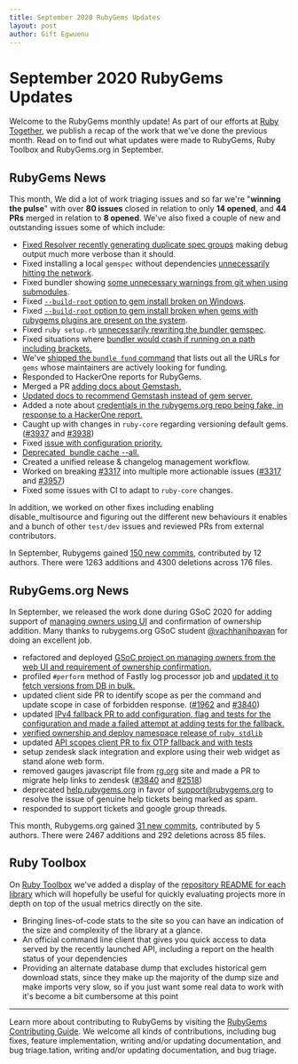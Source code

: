 ```yaml
---
title: September 2020 RubyGems Updates
layout: post
author: Gift Egwuenu
---
```


# September 2020 RubyGems Updates

Welcome to the RubyGems monthly update! As part of our efforts at [Ruby Together](http://rubytogether.org/), we publish a recap of the work that we’ve done the previous month. Read on to find out what updates were made to RubyGems, Ruby Toolbox and RubyGems.org in September.

## RubyGems News
This month, We did a lot of work triaging issues and so far we're "**winning the pulse**" with over **80 issues**  closed in relation to only **14 opened**, and **44 PRs** merged in relation to **8 opened**. We've also fixed a couple of new and outstanding issues some of which include:

* [Fixed Resolver recently generating duplicate spec groups](https://github.com/rubygems/rubygems/pull/3965) making debug output much more verbose than it should.
* Fixed installing a local `gemspec` without dependencies [unnecessarily hitting the network](https://github.com/rubygems/rubygems/pull/3968).
* Fixed bundler showing [some unnecessary warnings from git when using submodules](https://github.com/rubygems/rubygems/pull/3969).
* Fixed [`--build-root` option to gem install broken on Windows](https://github.com/rubygems/rubygems/pull/3975).
* Fixed [`--build-root` option to gem install broken when gems with rubygems plugins are present on the system](https://github.com/rubygems/rubygems/pull/3972).
* Fixed `ruby setup.rb` [unnecessarily rewriting the bundler gemspec](https://github.com/rubygems/rubygems/pull/3980).
* Fixed situations where [bundler would crash if running on a path including brackets.](https://github.com/rubygems/rubygems/pull/3854)
* We've [shipped the `bundle fund` command](https://github.com/rubygems/rubygems/pull/3390) that lists out all the URLs for `gems` whose maintainers are actively looking for funding.
* Responded to HackerOne reports for RubyGems.
* Merged a PR [adding docs about Gemstash.](https://github.com/rubygems/guides/pull/266)
* [Updated docs to recommend Gemstash instead of gem server.](https://github.com/rubygems/guides/pull/269)
* Added a note about [credentials in the rubygems.org repo being fake, in response to a HackerOne report.]( https://github.com/rubygems/rubygems.org/pull/2530)
* Caught up with changes in `ruby-core` regarding versioning default gems. ([#3937](https://github.com/rubygems/rubygems/pull/3937) and [#3938](https://github.com/rubygems/rubygems/pull/3938))
* Fixed [issue with configuration priority.](https://github.com/rubygems/rubygems/pull/3933)
* [Deprecated  bundle cache --all.](https://github.com/rubygems/rubygems/pull/3932)
* Created a unified release & changelog management workflow.
* Worked on breaking [#3317](https://github.com/rubygems/rubygems/issues/3317) into multiple more actionable issues ([#3317](https://github.com/rubygems/rubygems/issues/3317#issuecomment-692449034) and [#3957](https://github.com/rubygems/rubygems/issues/3957))
* Fixed some issues with CI to adapt to `ruby-core` changes.

In addition, we worked on other fixes including enabling disable_multisource and figuring out the different new behaviours it enables and a bunch of other `test/dev` issues and reviewed PRs from external contributors.

In September, Rubygems gained [150 new commits](https://github.com/rubygems/rubygems/compare/master@%7B2020-09-01%7D...master@%7B2020-09-30%7D), contributed by 12 authors. There were 1263 additions and 4300 deletions across 176 files.

## RubyGems.org News
In September, we released the work done during GSoC 2020 for adding support of [managing owners using UI](https://guides.rubygems.org/managing-owners-using-ui/) and confirmation of ownership addition. Many thanks to rubygems.org GSoC student [@vachhanihpavan](https://github.com/vachhanihpavan) for doing an excellent job.
* refactored and deployed [GSoC project on managing owners from the web UI and requirement of ownership confirmation.](https://github.com/rubygems/rubygems.org/pull/2357)
* profiled `#perform` method of Fastly log processor job and [updated it to fetch versions from DB in bulk.](https://github.com/rubygems/rubygems.org/pull/2510)
*  updated client side PR to identify scope as per the command and update scope in case of forbidden response. ([#1962](https://github.com/rubygems/rubygems.org/pull/1962) and [#3840](https://github.com/rubygems/rubygems/pull/3840))
* updated [IPv4 fallback PR to add configuration, flag and tests for the configuration and made a failed attempt at adding tests for the fallback.](https://github.com/rubygems/rubygems/pull/2662)
* [verified ownership and deploy namespace release of `ruby stdlib`](https://github.com/rubygems/rubygems.org/pull/2506)
* updated [API scopes client PR to fix OTP fallback and with tests](https://github.com/rubygems/rubygems/pull/3840)
* setup zendesk slack integration and explore using their web widget as stand alone web form.
* removed gauges javascript file from [rg.org](https://rg.org) site and made a PR to migrate help links to zendesk ([#3840](https://github.com/rubygems/rubygems/pull/3840) and [#2518](https://github.com/rubygems/rubygems.org/pull/2518))
* deprecated [help.rubygems.org](https://help.rubygems.org/) in favor of [support@rubygems.org](mailto:support@rubygems.org) to resolve the issue of genuine help tickets being marked as spam.
* responded to support tickets and google group threads.

This month, Rubygems.org gained [31 new commits](https://github.com/rubygems/rubygems.org/compare/master@%7B2020-09-01%7D...master@%7B2020-09-30%7D), contributed by 5 authors. There were 2467 additions and 292 deletions across 85 files.

## Ruby Toolbox

On [Ruby Toolbox](https://www.ruby-toolbox.com/) we've added a display of the [repository README for each library](https://github.com/rubytoolbox/rubytoolbox/pull/731) which will hopefully be useful for quickly evaluating projects more in depth on top of the usual metrics directly on the site.

* Bringing lines-of-code stats to the site so you can have an indication of the size and complexity of the library at a glance.
* An official command line client that gives you quick access to data served by the recently launched API, including a report on the health status of your dependencies
* Providing an alternate database dump that excludes historical gem download stats, since they make up the majority of the dump size and make imports very slow, so if you just want some real data to work with it's become a bit cumbersome at this point

---

Learn more about contributing to RubyGems by visiting the [RubyGems Contributing Guide](https://github.com/rubygems/rubygems/blob/master/CONTRIBUTING.md#how-to-contribute). We welcome all kinds of contributions, including bug fixes, feature implementation, writing and/or updating documentation, and bug triage.tation, writing and/or updating documentation, and bug triage.
